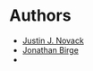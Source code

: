 # Authors

- [Justin J. Novack](https://github.com/jnovack)
- [Jonathan Birge](http://www.mit.edu/~birge)
- 
